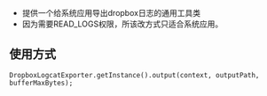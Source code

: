 * 提供一个给系统应用导出dropbox日志的通用工具类
* 因为需要READ_LOGS权限，所该改方式只适合系统应用。
## 使用方式
```
DropboxLogcatExporter.getInstance().output(context, outputPath, bufferMaxBytes);
```